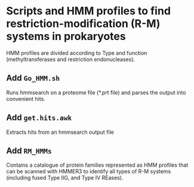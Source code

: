 # Scripts and HMM profiles to find restriction-modification (R-M) systems in prokaryotes
HMM profiles are divided according to Type and function (methyltransferases and restriction endonucleases). 

## Add `Go_HMM.sh`
Runs hmmsearch on a proteome file (*.prt file) and parses the output into convenient hits.

## Add `get.hits.awk`
Extracts hits from an hmmsearch output file

## Add `RM_HMMs`
Contains a catalogue of protein families represented as HMM profiles that can be scanned with HMMER3 to identify all types of R-M systems (including fused Type IIG, and Type IV REases).
